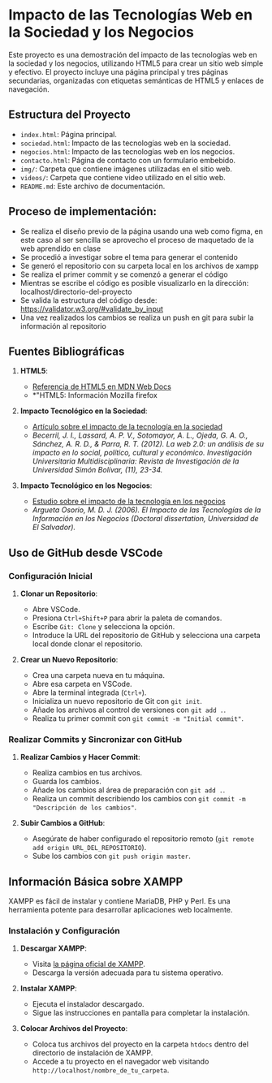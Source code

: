 # Impacto de las Tecnologías Web en la Sociedad y los Negocios

Este proyecto es una demostración del impacto de las tecnologías web en la sociedad y los negocios, utilizando HTML5 para crear un sitio web simple y efectivo. El proyecto incluye una página principal y tres páginas secundarias, organizadas con etiquetas semánticas de HTML5 y enlaces de navegación.

## Estructura del Proyecto

- `index.html`: Página principal.
- `sociedad.html`: Impacto de las tecnologías web en la sociedad.
- `negocios.html`: Impacto de las tecnologías web en los negocios.
- `contacto.html`: Página de contacto con un formulario embebido.
- `img/`: Carpeta que contiene imágenes utilizadas en el sitio web.
- `videos/`: Carpeta que contiene video utilizado en el sitio web.
- `README.md`: Este archivo de documentación.

## Proceso de implementación:
- Se realiza el diseño previo de la página usando una web como figma, en este caso al ser sencilla se aprovecho el proceso de maquetado de la web aprendido en clase
- Se procedió a investigar sobre el tema para generar el contenido
- Se generó el repositorio con su carpeta local en los archivos de xampp
- Se realiza el primer commit y se comenzó a generar el código
- Mientras se escribe el código es posible visualizarlo en la dirección: localhost/directorio-del-proyecto
- Se valida la estructura del código desde: https://validator.w3.org/#validate_by_input
- Una vez realizados los cambios se realiza un push en git para subir la información al repositorio

## Fuentes Bibliográficas

1. **HTML5**: 
   - [Referencia de HTML5 en MDN Web Docs](https://developer.mozilla.org/es/docs/Web/HTML)
   - *"HTML5: Información Mozilla firefox
   
2. **Impacto Tecnológico en la Sociedad**: 
   - [Artículo sobre el impacto de la tecnología en la sociedad](https://dialnet.unirioja.es/descarga/articulo/4281033.pdf)
   - *Becerril, J. I., Lassard, A. P. V., Sotomayor, A. L., Ojeda, G. A. O., Sánchez, A. R. D., & Parra, R. T. (2012). La web 2.0: un análisis de su impacto en lo social, político, cultural y económico. Investigación Universitaria Multidisciplinaria: Revista de Investigación de la Universidad Simón Bolívar, (11), 23-34.*
   
3. **Impacto Tecnológico en los Negocios**:
   - [Estudio sobre el impacto de la tecnología en los negocios](https://oldri.ues.edu.sv/id/eprint/12315/1/TG-MAF%20658.15%20A686.pdf)
   - *Argueta Osorio, M. D. J. (2006). El Impacto de las Tecnologías de la Información en los Negocios (Doctoral dissertation, Universidad de El Salvador).*

## Uso de GitHub desde VSCode

### Configuración Inicial

1. **Clonar un Repositorio**:
   - Abre VSCode.
   - Presiona `Ctrl+Shift+P` para abrir la paleta de comandos.
   - Escribe `Git: Clone` y selecciona la opción.
   - Introduce la URL del repositorio de GitHub y selecciona una carpeta local donde clonar el repositorio.

2. **Crear un Nuevo Repositorio**:
   - Crea una carpeta nueva en tu máquina.
   - Abre esa carpeta en VSCode.
   - Abre la terminal integrada (`Ctrl+`).
   - Inicializa un nuevo repositorio de Git con `git init`.
   - Añade los archivos al control de versiones con `git add .`.
   - Realiza tu primer commit con `git commit -m "Initial commit"`.

### Realizar Commits y Sincronizar con GitHub

1. **Realizar Cambios y Hacer Commit**:
   - Realiza cambios en tus archivos.
   - Guarda los cambios.
   - Añade los cambios al área de preparación con `git add .`.
   - Realiza un commit describiendo los cambios con `git commit -m "Descripción de los cambios"`.

2. **Subir Cambios a GitHub**:
   - Asegúrate de haber configurado el repositorio remoto (`git remote add origin URL_DEL_REPOSITORIO`).
   - Sube los cambios con `git push origin master`.

## Información Básica sobre XAMPP

XAMPP es fácil de instalar y contiene MariaDB, PHP y Perl. Es una herramienta potente para desarrollar aplicaciones web localmente. 

### Instalación y Configuración

1. **Descargar XAMPP**:
   - Visita [la página oficial de XAMPP](https://www.apachefriends.org/index.html).
   - Descarga la versión adecuada para tu sistema operativo.

2. **Instalar XAMPP**:
   - Ejecuta el instalador descargado.
   - Sigue las instrucciones en pantalla para completar la instalación.

3. **Colocar Archivos del Proyecto**:
   - Coloca tus archivos del proyecto en la carpeta `htdocs` dentro del directorio de instalación de XAMPP.
   - Accede a tu proyecto en el navegador web visitando `http://localhost/nombre_de_tu_carpeta`.
